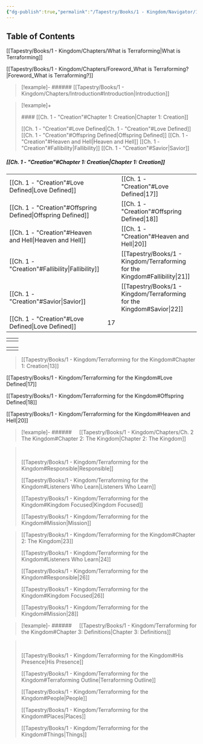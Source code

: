 ```yaml
---
{"dg-publish":true,"permalink":"/Tapestry/Books/1 - Kingdom/Navigator/1 - TESTER TOC/","tags":["book/terraforming/kingdom"],"dgHomeLink":true,"dgEnableSearch":true}
---
```



## Table of Contents


[[Tapestry/Books/1 - Kingdom/Chapters/What is Terraforming\|What is Terraforming]]

[[Tapestry/Books/1 - Kingdom/Chapters/Foreword_What is Terraforming?\|Foreword_What is Terraforming?]]

>[!example]- ###### [[Tapestry/Books/1 - Kingdom/Chapters/Introduction#Introduction\|Introduction]]

>[!example]+ 
>
> #### [[Ch. 1 - "Creation"#Chapter 1: Creation\|Chapter 1: Creation]]
>
>[[Ch. 1 - "Creation"#Love Defined\|Ch. 1 - "Creation"#Love Defined]]
>[[Ch. 1 - "Creation"#Offspring Defined\|Offspring Defined]]
>[[Ch. 1 - "Creation"#Heaven and Hell\|Heaven and Hell]]
>[[Ch. 1 - "Creation"#Fallibility\|Fallibility]]
>[[Ch. 1 - "Creation"#Savior\|Savior]]

##### [[Ch. 1 - "Creation"#Chapter 1: Creation\|Chapter 1: Creation]]


|                                                                 |     |                                                  |
| --------------------------------------------------------------- | --- | ------------------------------------------------ |
| [[Ch. 1 - "Creation"#Love Defined\|Love Defined]]           |     | [[Ch. 1 - "Creation"#Love Defined\|17]]      |
| [[Ch. 1 - "Creation"#Offspring Defined\|Offspring Defined]] |     | [[Ch. 1 - "Creation"#Offspring Defined\|18]] |
| [[Ch. 1 - "Creation"#Heaven and Hell\|Heaven and Hell]]     |     | [[Ch. 1 - "Creation"#Heaven and Hell\|20]]   |
| [[Ch. 1 - "Creation"#Fallibility\|Fallibility]]             |     | [[Tapestry/Books/1 - Kingdom/Terraforming for the Kingdom#Fallibility\|21]] |
| [[Ch. 1 - "Creation"#Savior\|Savior]]                       |     | [[Tapestry/Books/1 - Kingdom/Terraforming for the Kingdom#Savior\|22]]      |
[[Ch. 1 - "Creation"#Love Defined\|Love Defined]]    |    17

|     |     |
| --- | --- |
|     |     |

|     |     |
| --- | --- |
|     |     |


>
>
>
>
>
>
>
>[[Tapestry/Books/1 - Kingdom/Terraforming for the Kingdom#Chapter 1: Creation\|13]]

[[Tapestry/Books/1 - Kingdom/Terraforming for the Kingdom#Love Defined\|17]]
>
[[Tapestry/Books/1 - Kingdom/Terraforming for the Kingdom#Offspring Defined\|18]]
>
[[Tapestry/Books/1 - Kingdom/Terraforming for the Kingdom#Heaven and Hell\|20]]
>
>



>[!example]- ######     [[Tapestry/Books/1 - Kingdom/Chapters/Ch. 2 The Kingdom#Chapter 2: The Kingdom\|Chapter 2: The Kingdom]]
>

> &nbsp;
>
>[[Tapestry/Books/1 - Kingdom/Terraforming for the Kingdom#Responsible\|Responsible]]
>
>[[Tapestry/Books/1 - Kingdom/Terraforming for the Kingdom#Listeners Who Learn\|Listeners Who Learn]]
>
>[[Tapestry/Books/1 - Kingdom/Terraforming for the Kingdom#Kingdom Focused\|Kingdom Focused]]
>
>[[Tapestry/Books/1 - Kingdom/Terraforming for the Kingdom#Mission\|Mission]]
>
>

>
>[[Tapestry/Books/1 - Kingdom/Terraforming for the Kingdom#Chapter 2: The Kingdom\|23]]
>
>[[Tapestry/Books/1 - Kingdom/Terraforming for the Kingdom#Listeners Who Learn\|24]]
>
>[[Tapestry/Books/1 - Kingdom/Terraforming for the Kingdom#Responsible\|26]]
>
>[[Tapestry/Books/1 - Kingdom/Terraforming for the Kingdom#Kingdom Focused\|26]]
>
>[[Tapestry/Books/1 - Kingdom/Terraforming for the Kingdom#Mission\|28]]


>[!example]- ######     [[Tapestry/Books/1 - Kingdom/Terraforming for the Kingdom#Chapter 3: Definitions\|Chapter 3: Definitions]]
>

> &nbsp;
>
>[[Tapestry/Books/1 - Kingdom/Terraforming for the Kingdom#His Presence\|His Presence]]
>
>[[Tapestry/Books/1 - Kingdom/Terraforming for the Kingdom#Terraforming Outline\|Terraforming Outline]]
>
>[[Tapestry/Books/1 - Kingdom/Terraforming for the Kingdom#People\|People]]
>
>[[Tapestry/Books/1 - Kingdom/Terraforming for the Kingdom#Places\|Places]]
>
>[[Tapestry/Books/1 - Kingdom/Terraforming for the Kingdom#Things\|Things]]
>